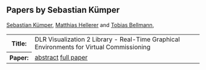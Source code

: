 ## Papers by Sebastian Kümper
<table>
<a href="/proceedings/authors/SebastianKumper">Sebastian Kümper</a>, <a href="/proceedings/authors/MatthiasHellerer">Matthias Hellerer</a> and <a href="/proceedings/authors/TobiasBellmann">Tobias Bellmann</a>, </td>
</tr>
<tr><th>Title:</th>
<td>DLR Visualization 2 Library - Real-Time Graphical Environments for Virtual Commissioning</td>
</tr>
<tr><th>Paper:</th>
<td><a href="/abstracts/abstract_3A_2">abstract</a> <a href="/proceedings/papers/Modelica2021session3A_paper2.pdf">full paper</a></td>
</tr>
</table>
